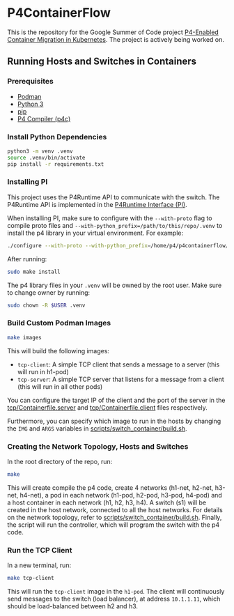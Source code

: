 # P4ContainerFlow

This is the repository for the Google Summer of Code project [P4-Enabled Container Migration in Kubernetes](https://summerofcode.withgoogle.com/programs/2024/projects/sYbpOJhD). The project is actively being worked on.


## Running Hosts and Switches in Containers

### Prerequisites
- [Podman](https://podman.io/docs/installation)
- [Python 3](https://www.python.org/downloads/)
- [pip](https://pip.pypa.io/en/stable/installation/)
- [P4 Compiler (p4c)](https://github.com/p4lang/p4c)

### Install Python Dependencies
```bash
python3 -m venv .venv
source .venv/bin/activate
pip install -r requirements.txt
```

### Installing PI
This project uses the P4Runtime API to communicate with the switch. The P4Runtime API is implemented in the [P4Runtime Interface (PI)](https://github.com/p4lang/PI).

When installing PI, make sure to configure with the `--with-proto` flag to compile proto files and `--with-python_prefix=/path/to/this/repo/.venv` to install the p4 library in your virtual environment. For example:
```bash
./configure --with-proto --with-python_prefix=/home/p4/p4containerflow/.venv
```
After running:
```bash
sudo make install
```
The p4 library files in your `.venv` will be owned by the root user. Make sure to change owner by running:
```bash
sudo chown -R $USER .venv
``` 



### Build Custom Podman Images
```bash
make images
```
This will build the following images:
- `tcp-client`: A simple TCP client that sends a message to a server (this will run in h1-pod)
- `tcp-server`: A simple TCP server that listens for a message from a client (this will run in all other pods)

You can configure the target IP of the client and the port of the server in the [tcp/Containerfile.server](tcp/Containerfile.server) and [tcp/Containerfile.client](tcp/Containerfile.client) files respectively.

Furthermore, you can specify which image to run in the hosts by changing the `IMG` and `ARGS` variables in [scripts/switch_container/build.sh](scripts/switch_container/build.sh).

### Creating the Network Topology, Hosts and Switches
In the root directory of the repo, run:
```bash
make
```
This will create compile the p4 code, create 4 networks (h1-net, h2-net, h3-net, h4-net), a pod in each network (h1-pod, h2-pod, h3-pod, h4-pod) and a host container in each network (h1, h2, h3, h4). A switch (s1) will be created in the host network, connected to all the host networks. For details on the network topology, refer to [scripts/switch_container/build.sh](scripts/switch_container/build.sh).
Finally, the script will run the controller, which will program the switch with the p4 code.

### Run the TCP Client
In a new terminal, run:
```bash
make tcp-client
```
This will run the `tcp-client` image in the `h1-pod`. The client will continuously send messages to the switch (load balancer), at address `10.1.1.11`, which should be load-balanced between h2 and h3.